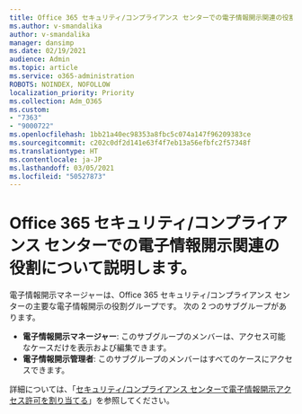 ```yaml
---
title: Office 365 セキュリティ/コンプライアンス センターでの電子情報開示関連の役割について説明します。
ms.author: v-smandalika
author: v-smandalika
manager: dansimp
ms.date: 02/19/2021
audience: Admin
ms.topic: article
ms.service: o365-administration
ROBOTS: NOINDEX, NOFOLLOW
localization_priority: Priority
ms.collection: Adm_O365
ms.custom:
- "7363"
- "9000722"
ms.openlocfilehash: 1bb21a40ec98353a8fbc5c074a147f96209383ce
ms.sourcegitcommit: c202c0df2d141e63f4f7eb13a56efbfc2f57348f
ms.translationtype: HT
ms.contentlocale: ja-JP
ms.lasthandoff: 03/05/2021
ms.locfileid: "50527873"
---
```

# <a name="learn-about-ediscovery-related-roles-in-the-office-365-security--compliance-center"></a>Office 365 セキュリティ/コンプライアンス センターでの電子情報開示関連の役割について説明します。

電子情報開示マネージャーは、Office 365 セキュリティ/コンプライアンス センターの主要な電子情報開示の役割グループです。 次の 2 つのサブグループがあります。

- **電子情報開示マネージャー**: このサブグループのメンバーは、アクセス可能なケースだけを表示および編集できます。
- **電子情報開示管理者**: このサブグループのメンバーはすべてのケースにアクセスできます。

詳細については、「[セキュリティ/コンプライアンス センターで電子情報開示アクセス許可を割り当てる](https://docs.microsoft.com/microsoft-365/compliance/assign-ediscovery-permissions)」を参照してください。